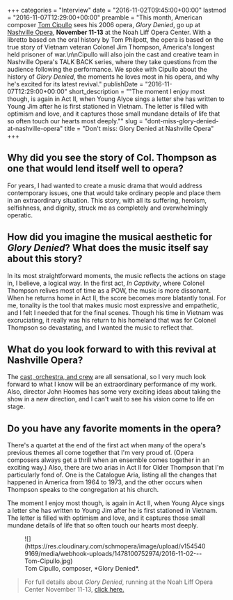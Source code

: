 +++
categories = "Interview"
date = "2016-11-02T09:45:00+00:00"
lastmod = "2016-11-07T12:29:00+00:00"
preamble = "This month, American composer [Tom Cipullo](http://tomcipullo.net/home) sees his 2006 opera, *Glory Denied*, go up at [Nashville Opera](/scene/companies/nashville-opera/), **November 11-13** at the Noah Liff Opera Center. With a libretto based on the oral history by Tom Philpott, the opera is based on the true story of Vietnam veteran Colonel Jim Thompson, America's longest held prisoner of war.\n\nCipullo will also join the cast and creative team in Nashville Opera's TALK BACK series, where they take questions from the audience following the performance. We spoke with Cipullo about the history of *Glory Denied*, the moments he loves most in his opera, and why he's excited for its latest revival."
publishDate = "2016-11-07T12:29:00+00:00"
short_description = "&quot;The moment I enjoy most though, is again in Act II, when Young Alyce sings a letter she has written to Young Jim after he is first stationed in Vietnam.  The letter is filled with optimism and love, and it captures those small mundane details of life that so often touch our hearts most deeply.&quot;"
slug = "dont-miss-glory-denied-at-nashville-opera"
title = "Don&#039;t miss: Glory Denied at Nashville Opera"
+++

## Why did you see the story of Col. Thompson as one that would lend itself well to opera?

For years, I had wanted to create a music drama that would address contemporary issues, one that would take ordinary people and place them in an extraordinary situation.  This story, with all its suffering, heroism, selfishness, and dignity, struck me as completely and overwhelmingly operatic.  

## How did you imagine the musical aesthetic for *Glory Denied*? What does the music itself say about this story?
 
In its most straightforward moments, the music reflects the actions on stage in, I believe, a logical way.  In the first act, *In Captivity*, where Colonel Thompson relives most of time as a POW, the music is more dissonant.  When he returns home in Act II, the score becomes more blatantly tonal.  For me, tonality is the tool that makes music most expressive and empathetic, and I felt I needed that for the final scenes.  Though his time in Vietnam was excruciating, it really was his return to his homeland that was for Colonel Thompson so devastating, and I wanted the music to reflect that.
 
## What do you look forward to with this revival at Nashville Opera?
 
The [cast, orchestra, and crew](http://www.nashvilleopera.org/glory-denied) are all sensational, so I very much look forward to what I know will be an extraordinary performance of my work.  Also, director John Hoomes has some very exciting ideas about taking the show in a new direction, and I can't wait to see his vision come to life on stage.
 
## Do you have any favorite moments in the opera?
 
There's a quartet at the end of the first act when many of the opera's previous themes all come together that I'm very proud of.  (Opera composers always get a thrill when an ensemble comes together in an exciting way.)  Also, there are two arias in Act II for Older Thompson that I'm particularly fond of.  One is the Catalogue Aria, listing all the changes that happened in America from 1964 to 1973, and the other occurs when Thompson speaks to the congregation at his church.  

The moment I enjoy most though, is again in Act II, when Young Alyce sings a letter she has written to Young Jim after he is first stationed in Vietnam.  The letter is filled with optimism and love, and it captures those small mundane details of life that so often touch our hearts most deeply.

<figure data-type="image">
![](https://res.cloudinary.com/schmopera/image/upload/v1545409169/media/webhook-uploads/1478100752974/2016-11-02---Tom-Cipullo.jpg)
<figcaption>Tom Cipullo, composer, *Glory Denied*.</figcaption>
</figure>

>For full details about *Glory Denied*, running at the Noah Liff Opera Center November 11-13, [click here.](http://www.nashvilleopera.org/glory-denied)
